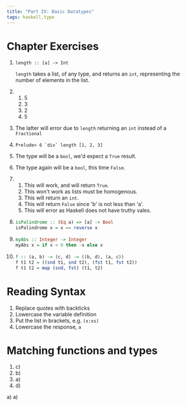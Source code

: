 ```yaml
---
title: "Part IV: Basic Datatypes"
tags: haskell,type
---
```


# Chapter Exercises
1.
    ```haskel
    length :: [a] -> Int

    ```

    `length` takes a list, of any type, and returns an `int`, representing the number of elements in the list.

1. 
    1. 5
    1. 3
    1. 2
    1. 5

1. The latter will error due to `length` returning an `int` instead of a `Fractional`
1. 
    ``Prelude> 6 `div` length [1, 2, 3]``
1. The type will be a `bool`, we'd expect a `True` result.
1. The type again will be a `bool`, this time `False`.
1.
    1. This will work, and will return `True`.
    1. This won't work as lists must be homogenous.
    1. This will return an `int`.
    1. This will return `False` since 'b' is not less than 'a'.
    1. This will error as Haskell does not have truthy vales.

1. 
    ```haskell
    isPalindrome :: (Eq a) => [a] -> Bool
    isPalindrome x = x == reverse x

    ```
1.
    ```haskell
    myAbs :: Integer -> Integer
    myAbs x = if x < 0 then -x else x

    ```

1. 
    ```haskell 
    f :: (a, b) -> (c, d) -> ((b, d), (a, c))
    f t1 t2 = ((snd t1, snd t2), (fst t1, fst t2))
    f t1 t2 = map (snd, fst) (t1, t2)

    ```

# Reading Syntax
1. Replace quotes with backticks
1. Lowercase the variable definition
1. Put the list in brackets, e.g. `(x:xs)`
1. Lowercase the response, `a`

# Matching functions and types
1. c)
1. b)
1. a)
1. d)

a)
a)

